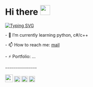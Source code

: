 <h1 align="left">Hi there
<img src="https://github.com/blackcater/blackcater/raw/main/images/Hi.gif" height="32"/></h1>

[![Typing SVG](https://readme-typing-svg.demolab.com/?lines=I`m+a+junior+developer;and+student+from+Moscow)](https://git.io/typing-svg)

<p>- 🌱 I’m currently learning python, c#/c++</p>
<p>- 📫 How to reach me: <a href="mailto:bernikolay09@gmail.com">mail</a></p>
<p>- ⚡ Portfolio: ...</p>
<p>----------------</p>
<img height="25" width="25" src="https://cdn.simpleicons.org/arduino/white"/>      <img height="20" width="20" src="https://cdn.simpleicons.org/cplusplus/white"/>      <img height="20" width="20" src="https://cdn.simpleicons.org/pycharm/white"/>        <img height="20" width="20" src="https://cdn.simpleicons.org/sharp/white"/>


